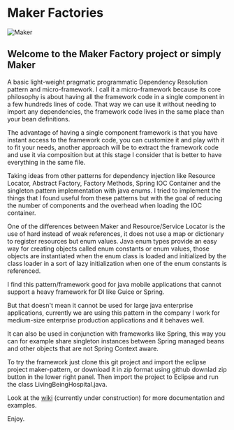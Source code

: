 # Maker Factories

![Maker](http://www.raspacorp.com/images/Maker.png) 

## Welcome to the Maker Factory project or simply Maker

A basic light-weight pragmatic programmatic Dependency Resolution pattern and micro-framework. I call it a micro-framework because its core philosophy is about having all the framework code in a single component in a few hundreds lines of code. That way we can use it without needing to import any dependencies, the framework code lives in the same place than your bean definitions.

The advantage of having a single component framework is that you have instant access to the framework code, you can customize it and play with it to fit your needs, another approach will be to extract the framework code and use it via composition but at this stage I consider that is better to have everything in the same file.

Taking ideas from other patterns for dependency injection like Resource Locator, Abstract Factory, Factory Methods, Spring IOC Container and the singleton pattern implementation with java enums. I tried to implement the things that I found useful from these patterns but with the goal of reducing the number of components and the overhead when loading the IOC container.

One of the differences between Maker and Resource/Service Locator is the use of hard instead of weak references, it does not use a map or dictionary to register resources but enum values. Java enum types provide an easy way for creating objects called enum constants or enum values, those objects are instantiated when the enum class is loaded and initialized by the class loader in a sort of lazy initialization when one of the enum constants is referenced.

I find this pattern/framework good for java mobile applications that cannot support a heavy framework for DI like Guice or Spring.

But that doesn't mean it cannot be used for large java enterprise applications, currently we are using this pattern in the company I work for medium-size enterprise production applications and it behaves well. 

It can also be used in conjunction with frameworks like Spring, this way you can for example share singleton instances between Spring managed beans and other objects that are not Spring Context aware.

To try the framework just clone this git project and import the eclipse project maker-pattern, or download it in zip format using github downlad zip button in the lower right panel. Then import the project to Eclipse and run the class LivingBeingHospital.java.

Look at the [wiki](https://github.com/raspacorp/maker/wiki) (currently under construction) for more documentation and examples.

Enjoy.
